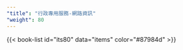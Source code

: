 ```yaml
---
"title": "行政專用服務-網路資訊"
"weight": 80
---
```


{{< book-list id="its80" data="items" color="#87984d" >}}
